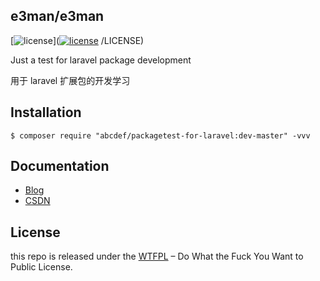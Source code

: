 ## e3man/e3man

[![license](https://img.shields.io/badge/license-MIT-brightgreen.svg)]([![license](https://img.shields.io/badge/license-MIT-brightgreen.svg)](https://github.com/JulianYangJingJun/e3man)
/LICENSE)

Just a test for laravel package development

用于 laravel 扩展包的开发学习

## Installation

```shell
$ composer require "abcdef/packagetest-for-laravel:dev-master" -vvv
```

## Documentation

- [Blog](http://blog.share345.com/2018/02/05/laravel-package-development.html) 
- [CSDN](http://blog.csdn.net/m0sh1/article/details/79257935) 

## License

this repo is released under the [WTFPL](http://www.wtfpl.net/) – Do What the Fuck You Want to Public License.
